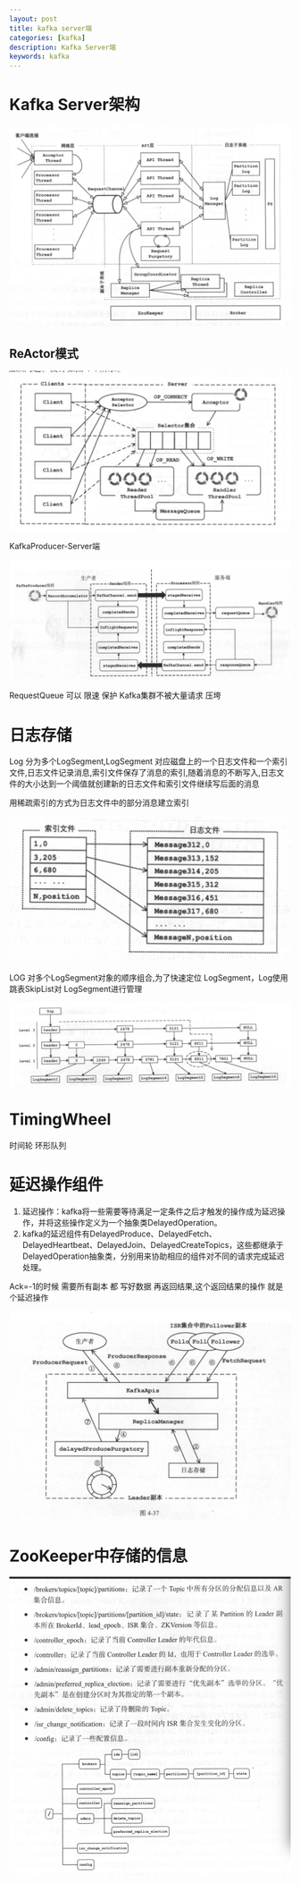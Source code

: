 ```yaml
---
layout: post
title: kafka server端
categories: [kafka]
description: Kafka Server端
keywords: kafka
---
```


# Kafka Server架构

![kafka-server网络层](/images/posts/kafka-server网络层.png)

## ReActor模式

![kafka-reactor](/images/posts/kafka-reactor.png)

KafkaProducer-Server端

![kafka-producer服务端](/images/posts/kafka-producer服务端.png)

RequestQueue 可以 限速 保护 Kafka集群不被大量请求 压垮

# 日志存储

Log 分为多个LogSegment,LogSegment 对应磁盘上的一个日志文件和一个索引文件,日志文件记录消息,索引文件保存了消息的索引,随着消息的不断写入,日志文件的大小达到一个阈值就创建新的日志文件和索引文件继续写后面的消息

用稀疏索引的方式为日志文件中的部分消息建立索引

![kafka-Logsegment](/images/posts/kafka-Logsegment.png)

LOG 对多个LogSegment对象的顺序组合,为了快速定位 LogSegment，Log使用跳表SkipList对 LogSegment进行管理

![Kafka-skiplist](/images/posts/Kafka-skiplist.png)

# TimingWheel

时间轮  环形队列

# 延迟操作组件

1. 延迟操作：kafka将一些需要等待满足一定条件之后才触发的操作成为延迟操作，并将这些操作定义为一个抽象类DelayedOperation。
2. kafka的延迟组件有DelayedProduce、DelayedFetch、DelayedHeartbeat、DelayedJoin、DelayedCreateTopics，这些都继承于DelayedOperation抽象类，分别用来协助相应的组件对不同的请求完成延迟处理。

Ack=-1的时候 需要所有副本 都 写好数据 再返回结果,这个返回结果的操作 就是个延迟操作

![kafka-延迟组件](/images/posts/kafka-延迟组件.png)

# ZooKeeper中存储的信息

![kafka-zookeeper](/images/posts/kafka-zookeeper.png)